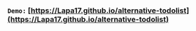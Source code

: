 ### `Demo:` [https://Lapa17.github.io/alternative-todolist](https://Lapa17.github.io/alternative-todolist) 
